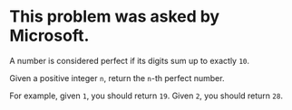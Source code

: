 # This problem was asked by Microsoft.

A number is considered perfect if its digits sum up to exactly `10`.

Given a positive integer `n`, return the `n`-th perfect number.

For example, given `1`, you should return `19`. Given `2`, you should return `28`.
